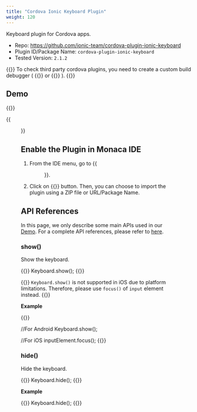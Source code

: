 ```yaml
---
title: "Cordova Ionic Keyboard Plugin"
weight: 120
---
```


Keyboard plugin for Cordova apps.

- Repo: https://github.com/ionic-team/cordova-plugin-ionic-keyboard
- Plugin ID/Package Name: `cordova-plugin-ionic-keyboard`
- Tested Version: `2.1.2`

{{<note>}}
To check third party cordova plugins, you need to create a custom build debugger ( {{<link title="Android version" href="https://docs.monaca.io/en/products_guide/debugger/installation/debugger_android/#build-and-install-custom-monaca-debugger">}} or {{<link title="iOS version" href="https://docs.monaca.io/en/products_guide/debugger/installation/debugger_ios/#how-to-build-custom-monaca-debugger">}} ).
{{</note>}}

## Demo 

{{<import pid="5b29e4e1e788857854dba6d9" title="Ionic Keyboard Demo">}}

{{<figure src="/images/samples/ionic_keyboard.png">}}

## Enable the Plugin in Monaca IDE

1.  From the IDE menu, go to {{<menu menu1="Config" menu2="Manage Cordova Plugins">}}.

2.  Click on {{<guilabel name="Import Cordova Plugin">}} button. Then, you can choose to import the plugin using a ZIP file or URL/Package Name. 

## API References

In this page, we only describe some main APIs used in our [Demo](https://monaca.mobi/directimport?pid=5b29e4e1e788857854dba6d9). For a complete API references, please refer to [here](https://github.com/ionic-team/cordova-plugin-ionic-keyboard).

### show()

Show the keyboard.

{{<highlight javascript>}}
Keyboard.show();
{{</highlight>}}

{{<note>}}
    <code>Keyboard.show()</code> is not supported in iOS due to platform limitations. Therefore, please use <code>focus()</code> of <code>input</code> element instead.
{{</note>}}    

**Example**

{{<highlight javascript>}}

//For Android
Keyboard.show();

//For iOS
inputElement.focus();
{{</highlight>}}


### hide()

Hide the keyboard.

{{<highlight javascript>}}
Keyboard.hide();
{{</highlight>}}

**Example**

{{<highlight javascript>}}
Keyboard.hide();
{{</highlight>}}


